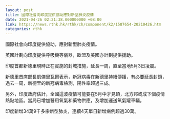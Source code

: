 ```yaml
---
layout: post
title: 國際社會向印度提供協助應對新型肺炎疫情
date: 2021-04-26 02:21:38.000000000 +08:00
link: https://news.rthk.hk/rthk/ch/component/k2/1587654-20210426.htm
categories: rthk
---
```


國際社會向印度提供協助，應對新型肺炎疫情。

英國計劃向印度提供呼吸機等儀器，歐盟及美國亦計劃提供援助。

印度首都新德里現時正在實施的封城措施，延長一周，直至當地5月3日凌晨。

新德里首席部長凱傑里瓦爾表示，新冠病毒在新德里持續傳播，有必要延長封鎖，過去一周，新德里的新冠病毒檢測，陽性率超過三成。

另外，印度政府估計，全國這波疫情可能要在5月中才見頂，北方邦或成下個疫情熱點地區。當局已增加醫用氧氣和藥物供應，及增加運送氧氣罐車輛。

印度新增34萬9千多宗新型肺炎，連續4天單日新增病例超過30萬。
